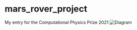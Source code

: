 # mars_rover_project
My entry for the Computational Physics Prize 2021
![Diagram](images/IMG_0379.jpg)
